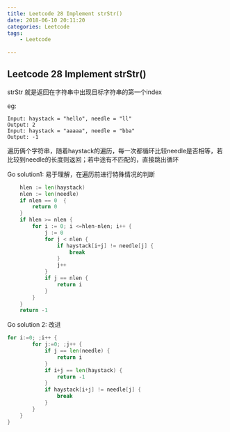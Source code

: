 ```yaml
---
title: Leetcode 28 Implement strStr()
date: 2018-06-10 20:11:20
categories: Leetcode
tags:
	- Leetcode
	
---
```


## Leetcode 28 Implement strStr()  

strStr 就是返回在字符串中出现目标字符串的第一个index

eg:

```
Input: haystack = "hello", needle = "ll"
Output: 2
Input: haystack = "aaaaa", needle = "bba"
Output: -1
```

遍历俩个字符串，随着haystack的遍历，每一次都循环比较needle是否相等，若比较到needle的长度则返回；若中途有不匹配的，直接跳出循环

Go solution1:  易于理解，在遍历前进行特殊情况的判断

```go
    hlen := len(haystack)
	nlen := len(needle)
	if nlen == 0  {
		return 0
	}
	if hlen >= nlen {
		for i := 0; i <=hlen-nlen; i++ {
			j := 0
			for j < nlen {
				if haystack[i+j] != needle[j] {
					break
				}
				j++
			}
			if j == nlen {
				return i
			}
		}
	}
	return -1
```

Go solution 2: 改进

```go
for i:=0; ;i++ {
		for j:=0; ;j++ {
			if j == len(needle) {
				return i
			}
			if i+j == len(haystack) {
				return -1
			}
			if haystack[i+j] != needle[j] {
				break
			}
		}
	}
}
```



